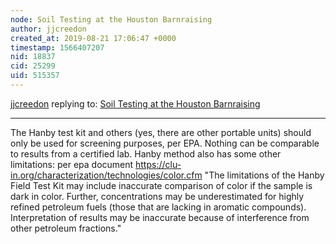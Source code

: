 ```yaml
---
node: Soil Testing at the Houston Barnraising 
author: jjcreedon
created_at: 2019-08-21 17:06:47 +0000
timestamp: 1566407207
nid: 18837
cid: 25299
uid: 515357
---
```




[jjcreedon](../profile/jjcreedon) replying to: [Soil Testing at the Houston Barnraising ](../notes/DanielleS/03-24-2019/soil-testing-at-the-houston-barnraising)

----
The Hanby test kit and others (yes, there are other portable units) should only be used for screening purposes, per EPA.  Nothing can be comparable to results from a certified lab. Hanby method also has some other limitations: per epa document https://clu-in.org/characterization/technologies/color.cfm
"The limitations of the Hanby Field Test Kit may include inaccurate comparison of color if the sample is dark in color. Further, concentrations may be underestimated for highly refined petroleum fuels (those that are lacking in aromatic compounds). Interpretation of results may be inaccurate because of interference from other petroleum fractions."

